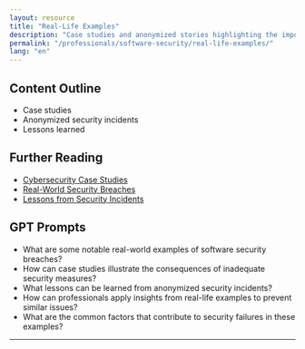 ```yaml
---
layout: resource
title: "Real-Life Examples"
description: "Case studies and anonymized stories highlighting the importance of software security."
permalink: "/professionals/software-security/real-life-examples/"
lang: "en"
---
```


## Content Outline

- Case studies
- Anonymized security incidents
- Lessons learned

## Further Reading

- [Cybersecurity Case Studies](https://www.sans.org/cyber-security-case-studies/)
- [Real-World Security Breaches](https://www.csoonline.com/article/3251719/top-cybersecurity-incidents-in-2020.html)
- [Lessons from Security Incidents](https://www.securitymagazine.com/articles/91659-lessons-learned-from-cybersecurity-incidents)

## GPT Prompts

- What are some notable real-world examples of software security breaches?
- How can case studies illustrate the consequences of inadequate security measures?
- What lessons can be learned from anonymized security incidents?
- How can professionals apply insights from real-life examples to prevent similar issues?
- What are the common factors that contribute to security failures in these examples?

---
